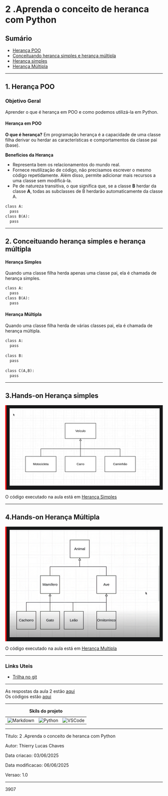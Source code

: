 # 2 .Aprenda o conceito de heranca com Python
## Sumário 
- [Herança POO](#1-herança-poo)
- [Conceituando herança simples e herança múltipla ](#2-conceituando-herança-simples-e-herança-múltipla)
- [Herança simples](#3-herança-simples)
- [Herança Múltipla](#4-herança-múltipla)
---
## 1. Herança POO
### Objetivo Geral 
Aprender o que é herança em POO e como podemos utilizá-la em Python. 

#### Herança em POO
__O que é herança?__
Em programação herança é a capacidade de uma classe filha derivar ou herdar as características e comportamentos da classe pai (base).

__Benefícios da Herança__
- Representa bem os relacionamentos do mundo real. 
- Fornece reutilização de código, não precisamos escrever o mesmo código repetidamente. Além disso, permite adicionar mais recursos a uma classe sem modificá-la. 
- Pe de natureza transitiva, o que significa que, se a classe **B** herdar da classe **A**, todas as subclasses de B herdarão automaticamente da classe A.

```
class A:
  pass
class B(A):
  pass
```
---
## 2. Conceituando herança simples e herança múltipla 

#### Herança Simples 
Quando uma classe filha herda apenas uma classe pai, ela é chamada de herança simples. 
```
class A:
  pass
class B(A):
  pass
```
#### Herança Múltipla 
Quando uma classe filha herda de várias classes pai, ela é chamada de herança múltipla. 
```
class A:
  pass

class B:
  pass

class C(A,B):
  pass 
```
---
## 3.Hands-on Herança simples

<div style="border-left: 4px solid red; background-color:rgb(22, 23, 24); padding: 10px;">
<img alt="Diagrama de classe simples" src="imgs/diagrama_classe.png"/>
</div>

O código executado na aula está em [Herança Simples](/src/01_heranca_simples.py)

---
## 4.Hands-on Herança Múltipla

<div style="border-left: 4px solid red; background-color:rgb(22, 23, 24); padding: 10px;">
<img alt="Diagrama de classe Composta" src="imgs/diagrama_classe_multipla.png"/>
</div>


O código executado na aula está em [Herança Multipla](/src/02_heranca_multipla.py)

--- 
### Links Uteis
- [Trilha no git](https://github.com/digitalinnovationone/trilha-python-dio)
---
As respostas da aula 2 estão [aqui](IMGS)  
Os códigos estão [aqui](src)

---
<table style="text-align: center; width: 100%;"> 
<caption><b>Skils do projeto </b></caption>
<tr>
    <td style="text-align: center;">
    <img alt="Markdown" src="https://img.shields.io/badge/markdown-%23000000.svg?style=for-the-badge&logo=markdown&logoColor=white"/>
    </td>
    <td style="text-align: center;">
    <img alt="Python" src="https://img.shields.io/badge/python-3670A0?style=for-the-badge&logo=python&logoColor=ffdd54"/>
    </td>
    <td style="text-align: center;">
    <img alt="VSCode" src="https://img.shields.io/badge/Visual%20Studio%20Code-0078d7.svg?style=for-the-badge&logo=visual-studio-code&logoColor=white"/>
    </td>
<tr> 
</table>

---
Titulo: 2 .Aprenda o conceito de heranca com Python 

Autor: Thierry Lucas Chaves

Data criacao: 03/06/2025

Data modificacao: 06/06/2025

Versao: 1.0  

---


3907